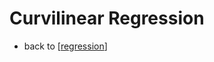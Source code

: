 # Curvilinear Regression

- back to [[regression]]


[//begin]: # "Autogenerated link references for markdown compatibility"
[regression]: regression "Regression"
[//end]: # "Autogenerated link references"